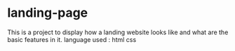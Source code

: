 # landing-page
This is a project to display how a landing website looks like and what are the basic features in it. language used : html css
